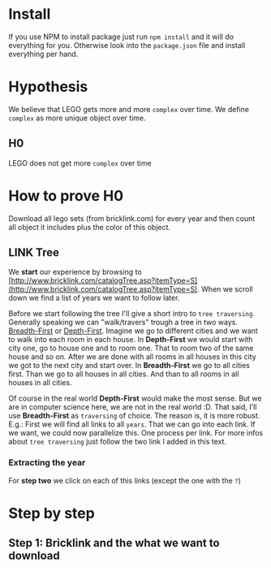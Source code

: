 # Install
If you use NPM to install package just run `npm install` and it will do everything for you. Otherwise look into the `package.json` file and install everything per hand.

# Hypothesis
We believe that LEGO gets more and more `complex` over time. We define `complex` as more unique object over time.

## H0
LEGO does not get more `complex` over time

# How to prove H0
Download all lego sets (from bricklink.com) for every year and then count all object it includes plus the color of this object.

## LINK Tree
We **start** our experience by browsing to [http://www.bricklink.com/catalogTree.asp?itemType=S](http://www.bricklink.com/catalogTree.asp?itemType=S). When we scroll down we find a list of years we want to follow later.

Before we start following the tree I'll give a short intro to `tree traversing`. Generally speaking we can "walk/travers" trough a tree in two ways. [Breadth-First](http://en.wikipedia.org/wiki/Breadth-first_search) or [Depth-First](http://en.wikipedia.org/wiki/Depth-first_search). Imagine we go to different cities and we want to walk into each room in each house. In **Depth-First** we would start with city one, go to house one and to room one. That to room two of the same house and so on. After we are done with all rooms in all houses in this city we got to the next city and start over. In **Breadth-First** we go to all cities first. Than we go to all houses in all cities. And than to all rooms in all houses in all cities.

Of course in the real world **Depth-First** would make the most sense. But we are in computer science here, we are not in the real world :D. That said, I'll use **Breadth-First** as `traversing` of choice. The reason is, it is more robust. E.g.: First we will find all links to all `years`. That we can go into each link. If we want, we could now parallelize this. One process per link. For more infos about `tree traversing` just follow the two link I added in this text. 

### Extracting the year


For **step two** we click on each of this links (except the one with the `?`)


# Step by step

## Step 1: Bricklink and the what we want to download

